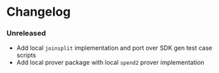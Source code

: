 # Changelog

### Unreleased

- Add local `joinsplit` implementation and port over SDK gen test case scripts
- Add local prover package with local `spend2` prover implementation
